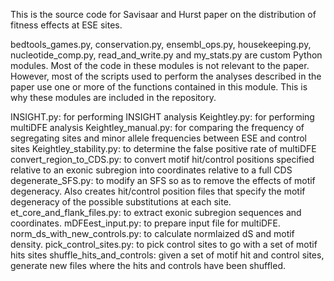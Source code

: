 This is the source code for Savisaar and Hurst paper on the distribution of fitness effects at ESE sites.

bedtools_games.py, conservation.py, ensembl_ops.py, housekeeping.py, nucleotide_comp.py, 
read_and_write.py and my_stats.py are custom Python modules. Most of the code in these modules is not relevant to the paper.
However, most of the scripts used to perform the analyses described in the paper use one or more of the functions contained in this module.
This is why these modules are included in the repository.

INSIGHT.py: for performing INSIGHT analysis
Keightley.py: for performing multiDFE analysis
Keightley_manual.py: for comparing the frequency of segregating sites and minor allele frequencies between ESE and control sites
Keightley_stability.py: to determine the false positive rate of multiDFE
convert_region_to_CDS.py: to convert motif hit/control positions specified relative to an exonic subregion into coordinates relative to a full CDS
degenerate_SFS.py: to modify an SFS so as to remove the effects of motif degeneracy. Also creates hit/control position files that specify the motif degeneracy of the possible substitutions at each site.
et_core_and_flank_files.py: to extract exonic subregion sequences and coordinates.
mDFEest_input.py: to prepare input file for multiDFE.
norm_ds_with_new_controls.py: to calculate normlaized dS and motif density.
pick_control_sites.py: to pick control sites to go with a set of motif hits sites
shuffle_hits_and_controls: given a set of motif hit and control sites, generate new files where the hits and controls have been shuffled.
